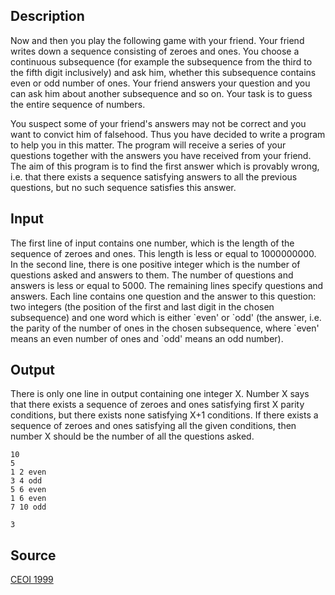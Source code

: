 <h2>Description</h2><p>Now and then you play the following game with your friend. Your friend writes down a sequence consisting of zeroes and ones. You choose a continuous subsequence (for example the subsequence from the third to the fifth digit inclusively) and ask him, whether this subsequence contains even or odd number of ones. Your friend answers your question and you can ask him about another subsequence and so on. Your task is to guess the entire sequence of numbers.
</p>
You suspect some of your friend's answers may not be correct and you want to convict him of falsehood. Thus you have decided to write a program to help you in this matter. The program will receive a series of your questions together with the answers you have received from your friend. The aim of this program is to find the first answer which is provably wrong, i.e. that there exists a sequence satisfying answers to all the previous questions, but no such sequence satisfies this answer.<h2>Input</h2><p>The first line of input contains one number, which is the length of the sequence of zeroes and ones. This length is less or equal to 1000000000. In the second line, there is one positive integer which is the number of questions asked and answers to them. The number of questions and answers is less or equal to 5000. The remaining lines specify questions and answers. Each line contains one question and the answer to this question: two integers (the position of the first and last digit in the chosen subsequence) and one word which is either `even' or `odd' (the answer, i.e. the parity of the number of ones in the chosen subsequence, where `even' means an even number of ones and `odd' means an odd number).</p><h2>Output</h2><p>There is only one line in output containing one integer X. Number X says that there exists a sequence of zeroes and ones satisfying first X parity conditions, but there exists none satisfying X+1 conditions. If there exists a sequence of zeroes and ones satisfying all the given conditions, then number X should be the number of all the questions asked.</p><pre><code class="language-input1">10
5
1 2 even
3 4 odd
5 6 even
1 6 even
7 10 odd</code></pre><pre><code class="language-output1">3</code></pre><h2>Source</h2><a href="searchproblem?field=source&amp;key=CEOI+1999">CEOI 1999</a>
